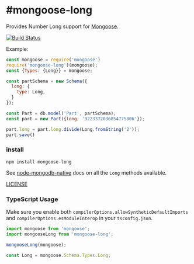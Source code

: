 #mongoose-long
===============

Provides Number Long support for [Mongoose](http://mongoosejs.com).

[![Build Status](https://secure.travis-ci.org/aheckmann/mongoose-long.png)](http://travis-ci.org/mongoosejs/mongoose-long)

Example:

```js
const mongoose = require('mongoose')
require('mongoose-long')(mongoose);
const {Types: {Long}} = mongoose;

const partSchema = new Schema({
  long: {
    type: Long,
  }
});

const Part = db.model('Part', partSchema);
const part = new Part({long: '9223372036854775806'});

part.long = part.long.divide(Long.fromString('2'));
part.save()
```

### install

```
npm install mongoose-long
```

See [node-mongodb-native](https://mongodb.github.io/node-mongodb-native/4.2/classes/Long.html) docs on all the `Long` methods available.

[LICENSE](https://github.com/aheckmann/mongoose-long/blob/master/LICENSE)

### TypeScript Usage

Make sure you enable both `compilerOptions.allowSyntheticDefaultImports` and `compilerOptions.esModuleInterop` in your `tsconfig.json`.

```typescript
import mongoose from 'mongoose';
import mongooseLong from 'mongoose-long';

mongooseLong(mongoose);

const Long = mongoose.Schema.Types.Long;
```